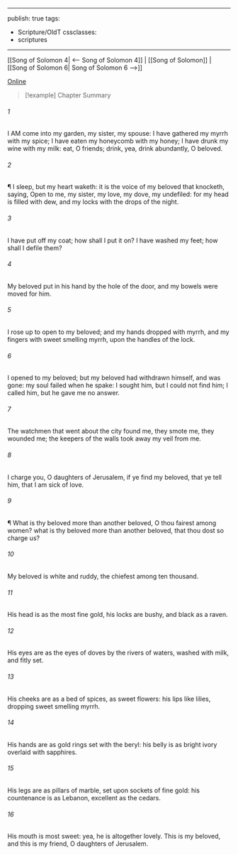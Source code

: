 

---
publish: true
tags:
  - Scripture/OldT
cssclasses:
  - scriptures
---
[[Song of Solomon 4| <-- Song of Solomon 4]] | [[Song of Solomon]] | [[Song of Solomon 6| Song of Solomon 6 -->]]

[Online](https://churchofjesuschrist.org/study/scriptures/ot/song/5?lang=eng)

>[!example] Chapter Summary
>
###### 1
I AM come into my garden, my sister, my spouse: I have gathered my myrrh with my spice; I have eaten my honeycomb with my honey; I have drunk my wine with my milk: eat, O friends; drink, yea, drink abundantly, O beloved.
###### 2
¶ I sleep, but my heart waketh: it is the voice of my beloved that knocketh, saying, Open to me, my sister, my love, my dove, my undefiled: for my head is filled with dew, and my locks with the drops of the night.
###### 3
I have put off my coat; how shall I put it on? I have washed my feet; how shall I defile them?
###### 4
My beloved put in his hand by the hole of the door, and my bowels were moved for him.
###### 5
I rose up to open to my beloved; and my hands dropped with myrrh, and my fingers with sweet smelling myrrh, upon the handles of the lock.
###### 6
I opened to my beloved; but my beloved had withdrawn himself, and was gone: my soul failed when he spake: I sought him, but I could not find him; I called him, but he gave me no answer.
###### 7
The watchmen that went about the city found me, they smote me, they wounded me; the keepers of the walls took away my veil from me.
###### 8
I charge you, O daughters of Jerusalem, if ye find my beloved, that ye tell him, that I am sick of love.
###### 9
¶ What is thy beloved more than another beloved, O thou fairest among women? what is thy beloved more than another beloved, that thou dost so charge us?
###### 10
My beloved is white and ruddy, the chiefest among ten thousand.
###### 11
His head is as the most fine gold, his locks are bushy, and black as a raven.
###### 12
His eyes are as the eyes of doves by the rivers of waters, washed with milk, and fitly set.
###### 13
His cheeks are as a bed of spices, as sweet flowers: his lips like lilies, dropping sweet smelling myrrh.
###### 14
His hands are as gold rings set with the beryl: his belly is as bright ivory overlaid with sapphires.
###### 15
His legs are as pillars of marble, set upon sockets of fine gold: his countenance is as Lebanon, excellent as the cedars.
###### 16
His mouth is most sweet: yea, he is altogether lovely. This is my beloved, and this is my friend, O daughters of Jerusalem.



